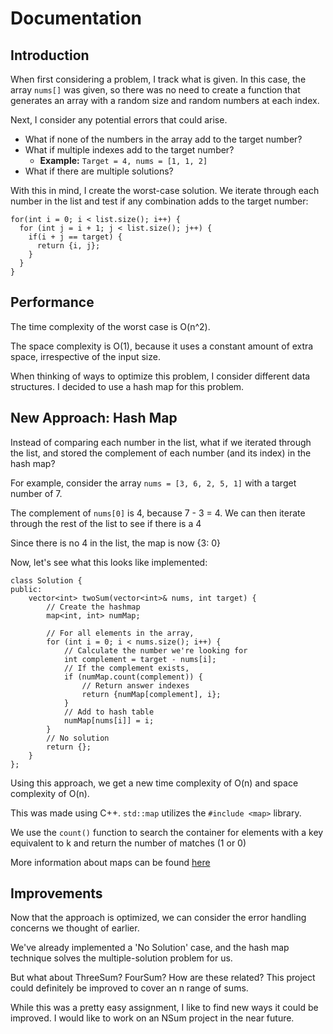 # Documentation

## Introduction

When first considering a problem, I track what is given. In this case, the array ```nums[]``` was given, so there was no need to create a function that generates an array with a random size and random numbers at each index. 

Next, I consider any potential errors that could arise. 
+ What if none of the numbers in the array add to the target number?
+ What if multiple indexes add to the target number?
  + **Example:** ```Target = 4, nums = [1, 1, 2]```
+ What if there are multiple solutions?

With this in mind, I create the worst-case solution. We iterate through each number in the list and test if any combination adds to the target number:

```
for(int i = 0; i < list.size(); i++) {
  for (int j = i + 1; j < list.size(); j++) {
    if(i + j == target) {
      return {i, j};
    }
  }
}
```

## Performance

The time complexity of the worst case is O(n^2). 

The space complexity is O(1), because it uses a constant amount of extra space, irrespective of the input size.

When thinking of ways to optimize this problem, I consider different data structures. I decided to use a hash map for this problem.

## New Approach: Hash Map

Instead of comparing each number in the list, what if we iterated through the list, and stored the complement of each number (and its index) in the hash map?

For example, consider the array ```nums = [3, 6, 2, 5, 1]``` with a target number of 7. 

The complement of ```nums[0]``` is 4, because 7 - 3 = 4. We can then iterate through the rest of the list to see if there is a 4

Since there is no 4 in the list, the map is now {3: 0}

Now, let's see what this looks like implemented:

```
class Solution {
public:
    vector<int> twoSum(vector<int>& nums, int target) {
        // Create the hashmap 
        map<int, int> numMap;

        // For all elements in the array, 
        for (int i = 0; i < nums.size(); i++) {
            // Calculate the number we're looking for
            int complement = target - nums[i];
            // If the complement exists, 
            if (numMap.count(complement)) {
                // Return answer indexes
                return {numMap[complement], i};
            }
            // Add to hash table
            numMap[nums[i]] = i;
        }
        // No solution
        return {};
    }
};
```

Using this approach, we get a new time complexity of O(n) and space complexity of O(n).

This was made using C++. ```std::map``` utilizes the ```#include <map>``` library. 

We use the ```count()``` function to search the container for elements with a key equivalent to k and return the number of matches (1 or 0)

More information about maps can be found [here](https://cplusplus.com/reference/map/map/) 

## Improvements

Now that the approach is optimized, we can consider the error handling concerns we thought of earlier.

We've already implemented a 'No Solution' case, and the hash map technique solves the multiple-solution problem for us.

But what about ThreeSum? FourSum? How are these related? This project could definitely be improved to cover an n range of sums. 

While this was a pretty easy assignment, I like to find new ways it could be improved. I would like to work on an NSum project in the near future. 
